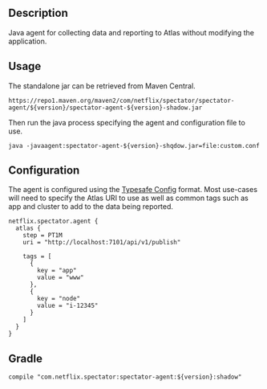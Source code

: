 ## Description

Java agent for collecting data and reporting to Atlas without modifying the application.

## Usage

The standalone jar can be retrieved from Maven Central.

```
https://repo1.maven.org/maven2/com/netflix/spectator/spectator-agent/${version}/spectator-agent-${version}-shadow.jar
```

Then run the java process specifying the agent and configuration file to use.

```
java -javaagent:spectator-agent-${version}-shqdow.jar=file:custom.conf
```

## Configuration

The agent is configured using the [Typesafe Config](https://lightbend.github.io/config/)
format. Most use-cases will need to specify the Atlas URI to use as well as common tags
such as app and cluster to add to the data being reported.

```
netflix.spectator.agent {
  atlas {
    step = PT1M
    uri = "http://localhost:7101/api/v1/publish"

    tags = [
      {
        key = "app"
        value = "www"
      },
      {
        key = "node"
        value = "i-12345"
      }
    ]
  }
}
```

## Gradle

```
compile "com.netflix.spectator:spectator-agent:${version}:shadow"
```